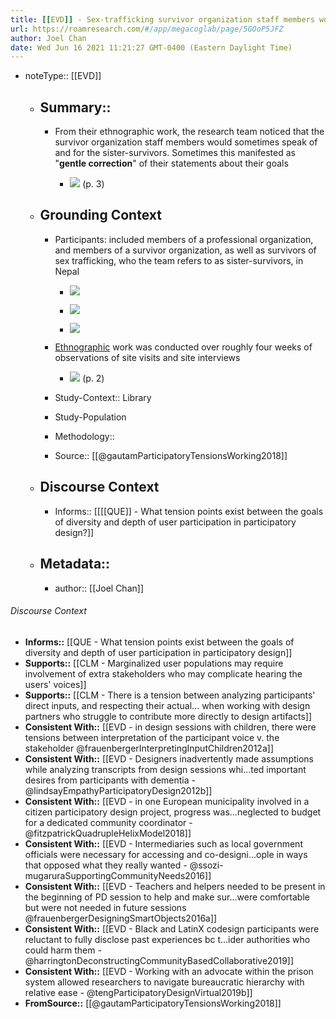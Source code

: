 ```yaml
---
title: [[EVD]] - Sex-trafficking survivor organization staff members would sometimes speak of and for the survivors when talking about their needs - [[@gautamParticipatoryTensionsWorking2018]]
url: https://roamresearch.com/#/app/megacoglab/page/5GOoP5JFZ
author: Joel Chan
date: Wed Jun 16 2021 11:21:27 GMT-0400 (Eastern Daylight Time)
---
```


- noteType:: [[EVD]]

    - ## Summary::

        - From their ethnographic work, the research team noticed that the survivor organization staff members would sometimes speak of and for the sister-survivors. Sometimes this manifested as "**gentle correction**" of their statements about their goals

            - ![](https://firebasestorage.googleapis.com/v0/b/firescript-577a2.appspot.com/o/imgs%2Fapp%2Fmegacoglab%2FlrNnjgs1UR.png?alt=media&token=7ded0fe3-b2e8-4dea-a3ec-bbd870957100) (p. 3)

    - ## **Grounding Context**

        - Participants: included members of a professional organization, and members of a survivor organization, as well as survivors of sex trafficking, who the team refers to as sister-survivors, in Nepal

            - ![](https://firebasestorage.googleapis.com/v0/b/firescript-577a2.appspot.com/o/imgs%2Fapp%2Fmegacoglab%2FZAwUMwQSPN.png?alt=media&token=f1f8c1ec-b4a5-4a8f-9d1e-cb3894ea5396)

            - ![](https://firebasestorage.googleapis.com/v0/b/firescript-577a2.appspot.com/o/imgs%2Fapp%2Fmegacoglab%2FyBW4dJV_f7.png?alt=media&token=885d6c41-a317-4c6b-be9d-3d619c701bd8)

            - ![](https://firebasestorage.googleapis.com/v0/b/firescript-577a2.appspot.com/o/imgs%2Fapp%2Fmegacoglab%2FXdPqA7M6Zh.png?alt=media&token=c4bec0fc-bf4d-4f95-b081-6ed2b63e1b77)

        - [Ethnographic]([[m/Ethnography]]) work was conducted over roughly four weeks of observations of site visits and site interviews

            - ![](https://firebasestorage.googleapis.com/v0/b/firescript-577a2.appspot.com/o/imgs%2Fapp%2Fmegacoglab%2FlCypJM7Zkl.png?alt=media&token=333bf050-4abf-45fc-8bb0-500ee5f4290f) (p. 2)

        - Study-Context:: Library

        - Study-Population

        - Methodology::

        - Source:: [[@gautamParticipatoryTensionsWorking2018]]

    - ## **Discourse Context**

        - Informs:: [[[[QUE]] - What tension points exist between the goals of diversity and depth of user participation in participatory design?]]

    - ## Metadata::

        - author:: [[Joel Chan]]

###### Discourse Context

- **Informs::** [[QUE - What tension points exist between the goals of diversity and depth of user participation in participatory design]]
- **Supports::** [[CLM - Marginalized user populations may require involvement of extra stakeholders who may complicate hearing the users' voices]]
- **Supports::** [[CLM - There is a tension between analyzing participants' direct inputs, and respecting their actual... when working with design partners who struggle to contribute more directly to design artifacts]]
- **Consistent With::** [[EVD - in design sessions with children, there were tensions between interpretation of the participant voice v. the stakeholder @frauenbergerInterpretingInputChildren2012a]]
- **Consistent With::** [[EVD - Designers inadvertently made assumptions while analyzing transcripts from design sessions whi...ted important desires from participants with dementia - @lindsayEmpathyParticipatoryDesign2012b]]
- **Consistent With::** [[EVD - in one European municipality involved in a citizen participatory design project, progress was...neglected to budget for a dedicated community coordinator - @fitzpatrickQuadrupleHelixModel2018]]
- **Consistent With::** [[EVD - Intermediaries such as local government officials were necessary for accessing and co-designi...ople in ways that opposed what they really wanted - @ssozi-mugaruraSupportingCommunityNeeds2016]]
- **Consistent With::** [[EVD - Teachers and helpers needed to be present in the beginning of PD session to help and make sur...were comfortable but were not needed in future sessions @frauenbergerDesigningSmartObjects2016a]]
- **Consistent With::** [[EVD - Black and LatinX codesign participants were reluctant to fully disclose past experiences bc t...ider authorities who could harm them - @harringtonDeconstructingCommunityBasedCollaborative2019]]
- **Consistent With::** [[EVD - Working with an advocate within the prison system allowed researchers to navigate bureaucratic hierarchy with relative ease - @tengParticipatoryDesignVirtual2019b]]
- **FromSource::** [[@gautamParticipatoryTensionsWorking2018]]
